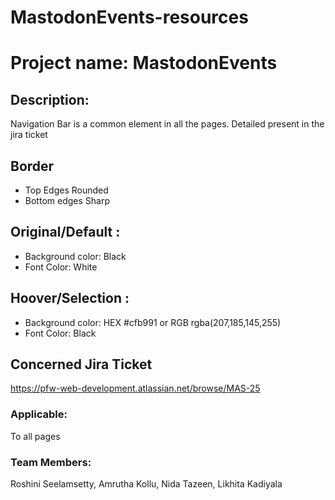 # MastodonEvents-resources

# Project name: MastodonEvents

## Description:

Navigation Bar is a common element in all the pages. Detailed present in the jira ticket

## Border

- Top Edges Rounded
- Bottom edges Sharp

## Original/Default :

- Background color: Black
- Font Color: White

## Hoover/Selection :

- Background color: HEX #cfb991 or RGB rgba(207,185,145,255)
- Font Color: Black

## Concerned Jira Ticket

https://pfw-web-development.atlassian.net/browse/MAS-25

### Applicable:

To all pages

### Team Members:

Roshini Seelamsetty,
Amrutha Kollu,
Nida Tazeen,
Likhita Kadiyala
